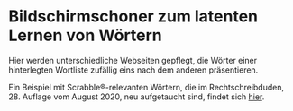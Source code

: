 # Bildschirmschoner zum latenten Lernen von Wörtern
Hier werden unterschiedliche Webseiten gepflegt, die Wörter einer hinterlegten Wortliste zufällig eins nach dem anderen präsentieren.

Ein Beispiel mit Scrabble®-relevanten Wörtern, die im Rechtschreibduden, 28. Auflage vom August 2020, neu aufgetaucht sind, findet sich [hier](https://ChristophHaenel.github.io/wordscreen/rd28.html).
